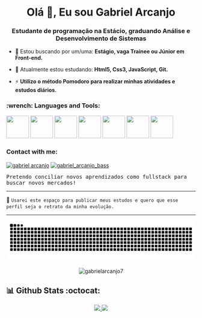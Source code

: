 <h1 align="center">Olá 👋, Eu sou Gabriel Arcanjo</h1>
<h3 align="center">Estudante de programação na Estácio, graduando Análise e Desenvolvimento de Sistemas</h3>

- 🔭 Estou buscando por um/uma: **Estágio, vaga Trainee ou Júnior em Front-end.**

- 🌱 Atualmente estou estudando: **Html5, Css3, JavaScript, Git.**

- ⚡ **Utilizo o método Pomodoro para realizar minhas atividades e estudos diários.**

<h3 align="left"> :wrench: Languages and Tools:</h3>
<p align="left">
<img src="https://cdn.jsdelivr.net/gh/devicons/devicon/icons/html5/html5-original.svg"  width="60" height="60"/>
<img src="https://cdn.jsdelivr.net/gh/devicons/devicon/icons/css3/css3-original.svg" width="60" height="60"/>
<img src="https://cdn.jsdelivr.net/gh/devicons/devicon/icons/javascript/javascript-original.svg" width="60" height="60"/>
<img src="https://cdn.jsdelivr.net/gh/devicons/devicon/icons/sass/sass-original.svg" width="60" height="60"/>
<img src="https://cdn.jsdelivr.net/gh/devicons/devicon/icons/bootstrap/bootstrap-original.svg"
 width="60" height="60"/>
<img src="https://cdn.jsdelivr.net/gh/devicons/devicon/icons/vscode/vscode-original.svg" width="60" height="60">
<img src="https://cdn.jsdelivr.net/gh/devicons/devicon/icons/git/git-original.svg" width="60" height="60">


<h3 align="left">Contact with me:</h3>
<p align="left">
<a href="https://github.com/gabrielarcanjo7" target="blank"><img align="center" src="https://raw.githubusercontent.com/rahuldkjain/github-profile-readme-generator/master/src/images/icons/Social/devto.svg" alt="gabriel arcanjo" height="50" width="50"/></a>
<a href="https://instagram.com/gabriel_arcanjo_bass" target="blank"><img align="center" src="https://raw.githubusercontent.com/rahuldkjain/github-profile-readme-generator/master/src/images/icons/Social/instagram.svg" alt="gabriel_arcanjo_bass" height="50" width="50" /></a>
</p>

<samp>



Pretendo conciliar novos aprendizados como fullstack para buscar novos mercados!

</samp>



---


:rocket: `Usarei este espaço para publicar meus estudos e quero que esse perfil seja o retrato da minha evolução.`

 

---


<div  class="snake"  align="center">

  

![Snake animation](https://github.com/walterowisk/walterowisk/blob/output/github-contribution-grid-snake.svg)

</div>
<p  class="Profile Views Badge"  align="center"> <img  src="https://komarev.com/ghpvc/?username=gabrielarcanjo7&label=Profile%20views&color=bb9af7&style=for-the-badge"  alt="gabrielarcanjo7" />
</p>
  

## :bar_chart: Github Stats :octocat:

<div  align="center"  style="display: inline_block">
<a  href="https://github.com/gabrielarcanjo7">
<img  height="180em"  src="https://github-readme-stats.vercel.app/api?username=gabrielarcanjo7&show_icons=true&theme=tokyonight&include_all_commits=true&count_private=true"/>
<img  height="180em"  src="https://github-readme-stats.vercel.app/api/top-langs/?username=gabrielarcanjo7&layout=compact&langs_count=7&theme=tokyonight"/>
</div>
